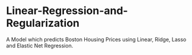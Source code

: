 # Linear-Regression-and-Regularization
A Model which predicts Boston Housing Prices using Linear, Ridge, Lasso and Elastic Net Regression.
